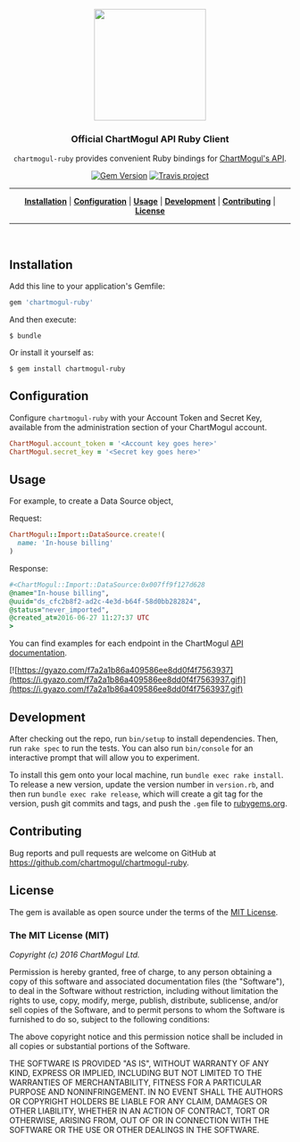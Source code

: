 <p align="center">
<a href="https://chartmogul.com"><img width="200" src="https://chartmogul.com/assets/img/logo.png"></a>
</p>

<h3 align="center">Official ChartMogul API Ruby Client</h3>

<p align="center"><code>chartmogul-ruby</code> provides convenient Ruby bindings for <a href="https://dev.chartmogul.com">ChartMogul's API</a>.</p>

<p align="center">
  <a href="https://badge.fury.io/rb/chartmogul-ruby"><img src="https://badge.fury.io/rb/chartmogul-ruby.svg" alt="Gem Version"></a> 
  <a href="https://travis-ci.org/chartmogul/chartmogul-ruby"><img src="https://travis-ci.org/chartmogul/chartmogul-ruby.svg?branch=master" alt="Travis project"></a>
</p>

<hr>

<p align="center">
<b><a href="#installation">Installation</a></b>
|
<b><a href="#configuration">Configuration</a></b>
|
<b><a href="#usage">Usage</a></b>
|
<b><a href="#development">Development</a></b>
|
<b><a href="#contributing">Contributing</a></b>
|
<b><a href="#license">License</a></b>
</p>

<hr>
<br>


## Installation

Add this line to your application's Gemfile:

```ruby
gem 'chartmogul-ruby'
```

And then execute:

    $ bundle

Or install it yourself as:

    $ gem install chartmogul-ruby

## Configuration

Configure `chartmogul-ruby` with your Account Token and Secret Key, available from the administration section of your ChartMogul account.

```ruby
ChartMogul.account_token = '<Account key goes here>'
ChartMogul.secret_key = '<Secret key goes here>'
```

## Usage

For example, to create a Data Source object,

Request:
```ruby
ChartMogul::Import::DataSource.create!(
  name: 'In-house billing'
)
```

Response:
```ruby
#<ChartMogul::Import::DataSource:0x007ff9f127d628 
@name="In-house billing", 
@uuid="ds_cfc2b8f2-ad2c-4e3d-b64f-58d0bb282824", 
@status="never_imported", 
@created_at=2016-06-27 11:27:37 UTC
>
```

You can find examples for each endpoint in the ChartMogul [API documentation](https://dev.chartmogul.com/).

[![https://gyazo.com/f7a2a1b86a409586ee8dd0f4f7563937](https://i.gyazo.com/f7a2a1b86a409586ee8dd0f4f7563937.gif)](https://i.gyazo.com/f7a2a1b86a409586ee8dd0f4f7563937.gif)

## Development

After checking out the repo, run `bin/setup` to install dependencies. Then, run `rake spec` to run the tests. You can also run `bin/console` for an interactive prompt that will allow you to experiment.

To install this gem onto your local machine, run `bundle exec rake install`. To release a new version, update the version number in `version.rb`, and then run `bundle exec rake release`, which will create a git tag for the version, push git commits and tags, and push the `.gem` file to [rubygems.org](https://rubygems.org).

## Contributing

Bug reports and pull requests are welcome on GitHub at https://github.com/chartmogul/chartmogul-ruby.

## License

The gem is available as open source under the terms of the [MIT License](http://opensource.org/licenses/MIT).

### The MIT License (MIT)

*Copyright (c) 2016 ChartMogul Ltd.*

Permission is hereby granted, free of charge, to any person obtaining a copy of this software and associated documentation files (the "Software"), to deal in the Software without restriction, including without limitation the rights to use, copy, modify, merge, publish, distribute, sublicense, and/or sell copies of the Software, and to permit persons to whom the Software is furnished to do so, subject to the following conditions:

The above copyright notice and this permission notice shall be included in all copies or substantial portions of the Software.

THE SOFTWARE IS PROVIDED "AS IS", WITHOUT WARRANTY OF ANY KIND, EXPRESS OR IMPLIED, INCLUDING BUT NOT LIMITED TO THE WARRANTIES OF MERCHANTABILITY, FITNESS FOR A PARTICULAR PURPOSE AND NONINFRINGEMENT. IN NO EVENT SHALL THE AUTHORS OR COPYRIGHT HOLDERS BE LIABLE FOR ANY CLAIM, DAMAGES OR OTHER LIABILITY, WHETHER IN AN ACTION OF CONTRACT, TORT OR OTHERWISE, ARISING FROM, OUT OF OR IN CONNECTION WITH THE SOFTWARE OR THE USE OR OTHER DEALINGS IN THE SOFTWARE.
